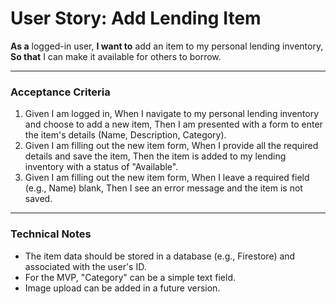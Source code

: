 # User Story: Add Lending Item

**As a** logged-in user,
**I want to** add an item to my personal lending inventory,
**So that** I can make it available for others to borrow.

---

### Acceptance Criteria

1.  Given I am logged in,
    When I navigate to my personal lending inventory and choose to add a new item,
    Then I am presented with a form to enter the item's details (Name, Description, Category).
2.  Given I am filling out the new item form,
    When I provide all the required details and save the item,
    Then the item is added to my lending inventory with a status of "Available".
3.  Given I am filling out the new item form,
    When I leave a required field (e.g., Name) blank,
    Then I see an error message and the item is not saved.

---

### Technical Notes

*   The item data should be stored in a database (e.g., Firestore) and associated with the user's ID.
*   For the MVP, "Category" can be a simple text field.
*   Image upload can be added in a future version.
